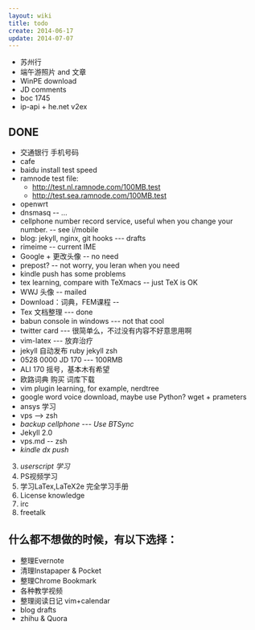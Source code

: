 ```yaml
---
layout: wiki
title: todo
create: 2014-06-17
update: 2014-07-07
---
```


* 苏州行
* 端午游照片 and 文章
* WinPE download
* JD comments
* boc 1745
* ip-api + he.net v2ex 


## DONE
* 交通银行 手机号码 
* cafe
* baidu install test speed
* ramnode test file: 
    * <http://test.nl.ramnode.com/100MB.test>
    * <http://test.sea.ramnode.com/100MB.test>
* openwrt
* dnsmasq -- ...
* cellphone number record service, useful when you change your number. -- see i/mobile
* blog: jekyll, nginx, git hooks --- drafts
* rimeime -- current IME
* Google + 更改头像 -- no need
* prepost? -- not worry, you leran when you need
* kindle push has some problems
* tex learning, compare with TeXmacs -- just TeX is OK
* WWJ 头像 -- mailed
* Download：词典，FEM课程 -- 
* Tex 文档整理 --- done
* babun console in windows --- not that cool
* twitter card --- 很简单么，不过没有内容不好意思用啊
* vim-latex --- 放弃治疗
* jekyll 自动发布 ruby jekyll zsh
* 0528 0000 JD 170 --- 100RMB
* ALI 170 摇号，基本木有希望
* 欧路词典 购买 词库下载
* vim plugin learning, for example, nerdtree
* google word voice download, maybe use Python? wget + prameters
* ansys 学习
* vps --> zsh
* *backup cellphone --- Use BTSync* 
* Jekyll 2.0
* vps.md -- zsh
* *kindle dx push*
3. _userscript 学习_
5. PS视频学习
6. 学习LaTex,LaTeX2e 完全学习手册
8. License knowledge
10. irc
11. freetalk

## 什么都不想做的时候，有以下选择：
* 整理Evernote
* 清理Instapaper & Pocket
* 整理Chrome Bookmark 
* 各种教学视频
* 整理阅读日记 vim+calendar
* blog drafts
* zhihu & Quora
